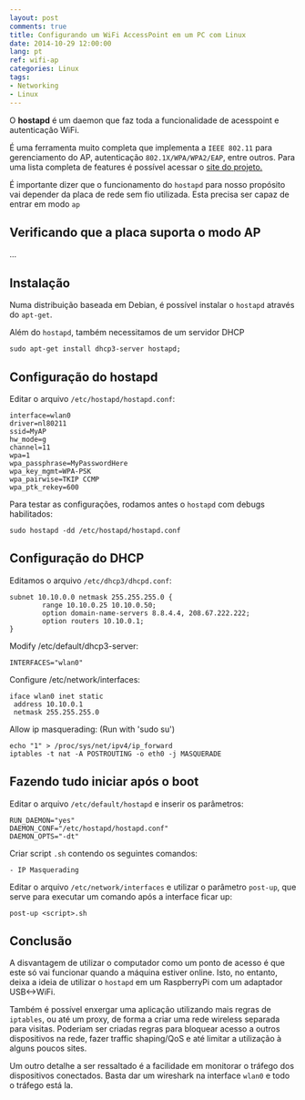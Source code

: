 ```yaml
---
layout: post
comments: true
title: Configurando um WiFi AccessPoint em um PC com Linux
date: 2014-10-29 12:00:00
lang: pt
ref: wifi-ap
categories: Linux
tags:
- Networking
- Linux
---
```


O **hostapd** é um daemon que faz toda a funcionalidade de acesspoint e
autenticação WiFi.

É uma ferramenta muito completa que implementa a `IEEE 802.11` para
gerenciamento do AP, autenticação `802.1X/WPA/WPA2/EAP`, entre outros. Para uma
lista completa de features é possível acessar o [site do projeto.][hostapd_page]

É importante dizer que o funcionamento do `hostapd` para nosso propósito vai
depender da placa de rede sem fio utilizada. Esta precisa ser capaz de entrar
em modo `ap`

## Verificando que a placa suporta o modo AP ##

...

## Instalação ##

Numa distribuição baseada em Debian, é possível instalar o `hostapd` através do
`apt-get`.

Além do `hostapd`, também necessitamos de um servidor DHCP

```
sudo apt-get install dhcp3-server hostapd;
```

## Configuração do hostapd ##

Editar o arquivo `/etc/hostapd/hostapd.conf`:

```
interface=wlan0
driver=nl80211
ssid=MyAP
hw_mode=g
channel=11
wpa=1
wpa_passphrase=MyPasswordHere
wpa_key_mgmt=WPA-PSK
wpa_pairwise=TKIP CCMP
wpa_ptk_rekey=600
```

Para testar as configurações, rodamos antes o `hostapd` com debugs habilitados:

```
sudo hostapd -dd /etc/hostapd/hostapd.conf
```

## Configuração do DHCP ##

Editamos o arquivo `/etc/dhcp3/dhcpd.conf`:

```
subnet 10.10.0.0 netmask 255.255.255.0 {
        range 10.10.0.25 10.10.0.50;
        option domain-name-servers 8.8.4.4, 208.67.222.222;
        option routers 10.10.0.1;
}
```

Modify /etc/default/dhcp3-server:

```
INTERFACES="wlan0"
```

Configure /etc/network/interfaces:

```
iface wlan0 inet static
 address 10.10.0.1
 netmask 255.255.255.0
```

Allow ip masquerading: (Run with 'sudo su')

```
echo "1" > /proc/sys/net/ipv4/ip_forward
iptables -t nat -A POSTROUTING -o eth0 -j MASQUERADE
```

## Fazendo tudo iniciar após o boot ##

Editar o arquivo `/etc/default/hostapd` e inserir os parâmetros:

```
RUN_DAEMON="yes"
DAEMON_CONF="/etc/hostapd/hostapd.conf"
DAEMON_OPTS="-dt"
```

Criar script `.sh` contendo os seguintes comandos:

```
- IP Masquerading
```

Editar o arquivo `/etc/network/interfaces` e utilizar o parâmetro `post-up`,
que serve para executar um comando após a interface ficar up:

```
post-up <script>.sh
```

## Conclusão ##

A disvantagem de utilizar o computador como um ponto de acesso é que este só
vai funcionar quando a máquina estiver online. Isto, no entanto, deixa a ideia
de utilizar o `hostapd` em um RaspberryPi com um adaptador USB<->WiFi.

Também é possível enxergar uma aplicação utilizando mais regras de `iptables`,
ou até um proxy, de forma a criar uma rede wireless separada para visitas.
Poderiam ser criadas regras para bloquear acesso a outros dispositivos na rede,
fazer traffic shaping/QoS e até limitar a utilização à alguns poucos sites.

Um outro detalhe a ser ressaltado é a facilidade em monitorar o tráfego dos
dispositivos conectados. Basta dar um wireshark na interface `wlan0` e todo o
tráfego está la.

[hostapd_page]: http://w1.fi/hostapd/

